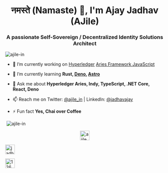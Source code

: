 <h1 align="center">नमस्ते (Namaste) 👋, I'm Ajay Jadhav (AJile)</h1>
<h3 align="center">A passionate Self-Sovereign / Decentralized Identity Solutions Architect</h3>

<p align="left"> <img src="https://komarev.com/ghpvc/?username=jadhavajay" alt="ajile-in" /> </p>

- 🔭 I’m currently working on [Hyperledger](https://www.hyperledger.org) [Aries Framework JavaScript](https://github.com/hyperledger/aries-framework-javascript)

- 🌱 I’m currently learning **Rust, [Deno](https://deno.land), [Astro](https://astro.build/)**

- 💬 Ask me about **Hyperledger Aries, Indy, TypeScript, .NET Core, React, Deno**

- 📫 Reach me on Twitter: [@ajile_in](https://twitter.com/ajile_in) | LinkedIn: [@jadhavajay](https://linkedin.com/in/jadhavajay)

- ⚡ Fun fact **Yes, Chai over Coffee**


<p>&nbsp;<img align="center" src="https://github-readme-stats.vercel.app/api?username=ajile-in&show_icons=true" alt="ajile-in" /></p>

<p align="center">
<a href="https://twitter.com/ajile_in" target="blank"><img align="center" src="https://cdn.jsdelivr.net/npm/simple-icons@3.0.1/icons/twitter.svg" alt="ajile_in" height="30" width="30" /></a>
  
<a href="https://linkedin.com/in/jadhavajay" target="blank"><img align="center" src="https://cdn.jsdelivr.net/npm/simple-icons@3.0.1/icons/linkedin.svg" alt="jadhavajay" height="30" width="30" /></a>
  
<a href="https://stackoverflow.com/users/1264361/ajay-jadhav" target="blank"><img align="center" src="https://cdn.jsdelivr.net/npm/simple-icons@3.0.1/icons/stackoverflow.svg" alt="1264361/ajay-jadhav" height="30" width="30" /></a>
</p>

